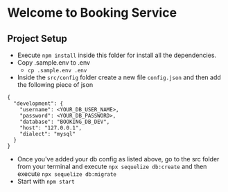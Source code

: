 # Welcome to Booking Service

## Project Setup
- Execute `npm install` inside this folder for install all the dependencies.
- Copy .sample.env to .env
    - `cp .sample.env .env`
- Inside the `src/config` folder create a new file `config.json` and then add the following piece of json

```
{
  "development": {
    "username": <YOUR_DB_USER_NAME>,
    "password": <YOUR_DB_PASSWORD>,
    "database": "BOOKING_DB_DEV",
    "host": "127.0.0.1",
    "dialect": "mysql"
  }
}

```
- Once you've added your db config as listed above, go to the src folder from your terminal and execute `npx sequelize db:create` and then execute `npx sequelize db:migrate`
- Start with `npm start`

```